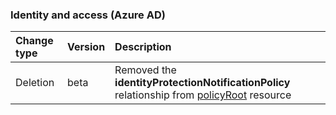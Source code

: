 ### Identity and access (Azure AD)

| **Change type** | **Version** | **Description** |
|:---|:---|:---|
|Deletion|beta|Removed the **identityProtectionNotificationPolicy** relationship from [policyRoot](/graph/api/resources/policyRoot?view=graph-rest-beta) resource|
